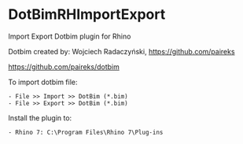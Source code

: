 # DotBimRHImportExport
Import Export Dotbim plugin for Rhino

Dotbim created by: Wojciech Radaczyński, https://github.com/paireks

https://github.com/paireks/dotbim

To import dotbim file:

	- File >> Import >> DotBim (*.bim)
	- File >> Export >> DotBim (*.bim)

Install the plugin to: 

	- Rhino 7: C:\Program Files\Rhino 7\Plug-ins
